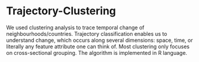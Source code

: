 # Trajectory-Clustering
We used clustering analysis to trace temporal change of neighbourhoods/countries. Trajectory classification enables us to understand change, which occurs along several dimensions: space, time, or literally any feature attribute one can think of. Most clustering only focuses on cross-sectional grouping. The algorithm is implemented in R language.
